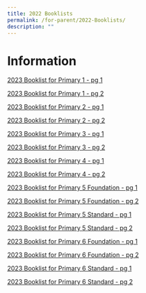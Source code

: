 ```yaml
---
title: 2022 Booklists
permalink: /for-parent/2022-Booklists/
description: ""
---
```

Information
==============
[2023 Booklist for Primary 1 - pg 1](/files/Copy%20of%202023%20Booklists%20Primary%201-6%20%20Final%20041122-1.pdf)

[2023 Booklist for Primary 1 - pg 2](/files/Copy%20of%202023%20Booklists%20Primary%201-6%20%20Final%20041122-2.pdf)

[2023 Booklist for Primary 2 - pg 1](/files/Copy%20of%202023%20Booklists%20Primary%201-6%20%20Final%20041122-3.pdf)

[2023 Booklist for Primary 2 - pg 2](/files/Copy%20of%202023%20Booklists%20Primary%201-6%20%20Final%20041122-4.pdf)

[2023 Booklist for Primary 3 - pg 1](/files/Copy%20of%202023%20Booklists%20Primary%201-6%20%20Final%20041122-5.pdf)

[2023 Booklist for Primary 3 - pg 2](/files/Copy%20of%202023%20Booklists%20Primary%201-6%20%20Final%20041122-6.pdf)

[2023 Booklist for Primary 4 - pg 1](/files/Copy%20of%202023%20Booklists%20Primary%201-6%20%20Final%20041122-7.pdf)

[2023 Booklist for Primary 4 - pg 2](/files/Copy%20of%202023%20Booklists%20Primary%201-6%20%20Final%20041122-8.pdf)

[2023 Booklist for Primary 5 Foundation - pg 1](/files/Copy%20of%202023%20Booklists%20Primary%201-6%20%20Final%20041122-9.pdf)

[2023 Booklist for Primary 5 Foundation - pg 2](/files/Copy%20of%202023%20Booklists%20Primary%201-6%20%20Final%20041122-10.pdf)

[2023 Booklist for Primary 5 Standard - pg 1](/files/Copy%20of%202023%20Booklists%20Primary%201-6%20%20Final%20041122-11.pdf)

[2023 Booklist for Primary 5 Standard - pg 2](/files/Copy%20of%202023%20Booklists%20Primary%201-6%20%20Final%20041122-12.pdf)

[2023 Booklist for Primary 6 Foundation - pg 1](/files/Copy%20of%202023%20Booklists%20Primary%201-6%20%20Final%20041122-13.pdf)

[2023 Booklist for Primary 6 Foundation - pg 2](/files/Copy%20of%202023%20Booklists%20Primary%201-6%20%20Final%20041122-14.pdf)

[2023 Booklist for Primary 6 Standard - pg 1](/files/Copy%20of%202023%20Booklists%20Primary%201-6%20%20Final%20041122-15.pdf)

[2023 Booklist for Primary 6 Standard - pg 2](/files/Copy%20of%202023%20Booklists%20Primary%201-6%20%20Final%20041122-16.pdf)